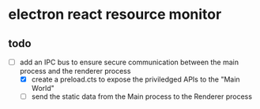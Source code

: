 # electron react resource monitor

## todo

- [ ] add an IPC bus to ensure secure communication between the main process and the renderer process
  - [x] create a preload.cts to expose the priviledged APIs to the "Main World"
  - [ ] send the static data from the Main process to the Renderer process
